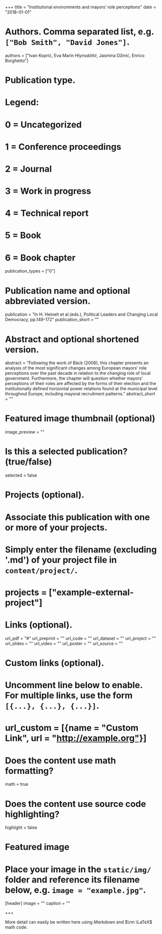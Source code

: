 +++
title = "Institutional environments and mayors’ role perceptions"
date = "2018-01-01"

# Authors. Comma separated list, e.g. `["Bob Smith", "David Jones"]`.
authors = ["Ivan Koprić, Eva Marín Hlynsdóttir, Jasmina Džinić, Enrico Borghetto"]

# Publication type.
# Legend:
# 0 = Uncategorized
# 1 = Conference proceedings
# 2 = Journal
# 3 = Work in progress
# 4 = Technical report
# 5 = Book
# 6 = Book chapter
publication_types = ["0"]

# Publication name and optional abbreviated version.
publication = "In H. Heinelt et al.(eds.), Political Leaders and Changing Local Democracy, pp.149-172"
publication_short = ""

# Abstract and optional shortened version.
abstract = "Following the work of Bäck (2006), this chapter presents an analysis of the most significant changes among European mayors’ role perceptions over the past decade in relation to the changing role of local government. Furthermore, the chapter will question whether mayors’ perceptions of their roles are affected by the forms of their election and the institutionally defined horizontal power relations found at the municipal level throughout Europe, including mayoral recruitment patterns."
abstract_short = ""

# Featured image thumbnail (optional)
image_preview = ""

# Is this a selected publication? (true/false)
selected = false

# Projects (optional).
#   Associate this publication with one or more of your projects.
#   Simply enter the filename (excluding '.md') of your project file in `content/project/`.
# projects = ["example-external-project"]

# Links (optional).
url_pdf = "#"
url_preprint = ""
url_code = ""
url_dataset = ""
url_project = ""
url_slides = ""
url_video = ""
url_poster = ""
url_source = ""

# Custom links (optional).
#   Uncomment line below to enable. For multiple links, use the form `[{...}, {...}, {...}]`.
# url_custom = [{name = "Custom Link", url = "http://example.org"}]

# Does the content use math formatting?
math = true

# Does the content use source code highlighting?
highlight = false

# Featured image
# Place your image in the `static/img/` folder and reference its filename below, e.g. `image = "example.jpg"`.
[header]
image = ""
caption = ""

+++

More detail can easily be written here using *Markdown* and $\rm \LaTeX$ math code.
